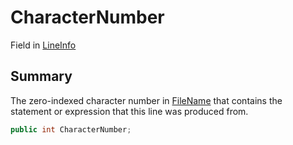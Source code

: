 # CharacterNumber

Field in [LineInfo](./)

## Summary

The zero-indexed character number in [FileName](yarn.compiler.debuginfo.lineinfo.filename.md) that contains the statement or expression that this line was produced from.

```csharp
public int CharacterNumber;
```
